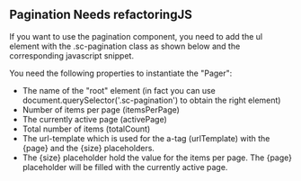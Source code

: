 <h2>Pagination <span class="status refactor">Needs refactoring</span><span class="status js">JS</span></h2>

If you want to use the pagination component, you need to add the ul element with the .sc-pagination class as shown below and the corresponding javascript snippet.

You need the following properties to instantiate the "Pager":

* The name of the "root" element (in fact you can use document.querySelector('.sc-pagination') to obtain the right element)
* Number of items per page (itemsPerPage)
* The currently active page (activePage)
* Total number of items (totalCount)
* The url-template which is used for the a-tag (urlTemplate) with the {page} and the {size} placeholders.
* The {size} placeholder hold the value for the items per page. The {page} placeholder will be filled with the currently active page.

<script>
document.addEventListener('DOMContentLoaded', function() {
 (function ($) {
   var paginationElement = document.querySelector('.sc-pagination'),
   itemsPerPage = 20,
   activePage = 1,
   totalCount = 800,
   urlTemplate = 'http://www.autoscout24.com/listWithPagination?page={page}&size={size}';

   if (paginationElement) {
   new Pager(paginationElement, itemsPerPage, activePage, totalCount, urlTemplate);
   }
 })(window.Zepto);
 });
</script>
